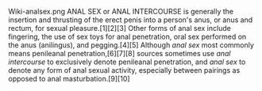 Wiki-analsex.png ANAL SEX or ANAL INTERCOURSE is generally the insertion and thrusting of the erect penis into a person's anus, or anus and rectum, for sexual pleasure.[1][2][3] Other forms of anal sex include fingering, the use of sex toys for anal penetration, oral sex performed on the anus (anilingus), and pegging.[4][5] Although _anal sex_ most commonly means penileanal penetration,[6][7][8] sources sometimes use _anal intercourse_ to exclusively denote penileanal penetration, and _anal sex_ to denote any form of anal sexual activity, especially between pairings as opposed to anal masturbation.[9][10]
